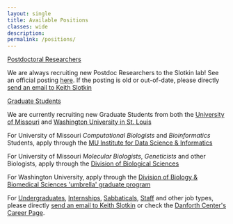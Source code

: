 ```yaml
---
layout: single
title: Available Positions
classes: wide
description:
permalink: /positions/
---
```


<u>Postdoctoral Researchers</u>

We are always recruiting new Postdoc Researchers to the Slotkin lab! See an official posting [here](https://www.paycomonline.net/v4/ats/web.php/jobs/ViewJobDetails?job=38397&clientkey=0386834D209CD1EA462A147F53A126FF).
If the posting is old or out-of-date, please directly [send an email to Keith Slotkin](mailto:kslotkin@danforthcenter.org) 

<u>Graduate Students</u>

We are currently recruiting new Graduate Students from both the [University of Missouri](https://missouri.edu) and [Washington University in St. Louis](https://wustl.edu)

For University of Missouri <i>Computational Biologists</i> and <i>Bioinformatics</i> Students, apply through the [MU Institute for Data Science & Informatics](https://muidsi.missouri.edu)

For University of Missouri <i>Molecular Biologists</i>, <i>Geneticists</i> and other Biologists, apply through the [Division of Biological Sciences](https://biology.missouri.edu/index.php/grad-program)

For Washington University, apply through the [Division of Biology & Biomedical Sciences 'umbrella' graduate program](https://dbbs.wustl.edu/Pages/index.aspx) 

For <u>Undergraduates</u>, <u>Internships</u>, <u>Sabbaticals</u>, <u>Staff</u> and other job types, please directly [send an email to Keith Slotkin](mailto:kslotkin@danforthcenter.org) or check the [Danforth Center's Career Page](https://www.danforthcenter.org/careers/).

